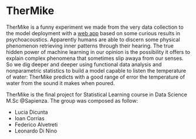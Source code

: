 # TherMike
TherMike is a funny experiment we made from the very data collection to the model deployment with a [web app](https://termike-demo.streamlit.app/) based on some curious results in psychoacoustics. Apparently humans are able to discern some physical phenomenon retrieving inner patterns through their hearing. The true hidden power of machine learning in our opinion is the possibility it offers to explain complex phenomena that sometimes slip awaya from our senses. So we dig deeper and deeper using functional data analysis and nonparametric statistics to build a model capable to listen the temperature of water: TherMike predicts with a good range of error the temperature of water from the sound it makes when poured. 

TherMike is the final project for Statistical Learning course in Data Science M.Sc @Sapienza. The group was composed as follow:
- Lucia Dicunta
- Ioan Corrias
- Federico Alvetreti
- Leonardo Di Nino
